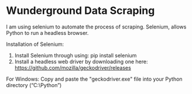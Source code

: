# Wunderground Data Scraping
I am using selenium to automate the process of scraping. Selenium, allows Python to run a headless browser.


Installation of Selenium:

1. Install Selenium through using: pip install selenium
2. Install a headless web driver by downloading one here:
 https://github.com/mozilla/geckodriver/releases
 
For Windows: Copy and paste the "geckodriver.exe" file into your Python directory (“C:\Python”)




